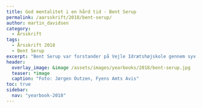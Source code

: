 ```yaml
---
title: God mentalitet i en hård tid - Bent Serup
permalink: /aarsskrift/2018/bent-serup/
author: martin_davidsen
category:
  - Årsskrift
tags:
  - Årsskrift 2018
  - Bent Serup
excerpt: "Bent Serup var forstander på Vejle Idrætshøjskole gennem syv år med mange udfordringer, men han husker alligevel tiden i Vejle for godt højskoleliv og en positiv mentalitet blandt lærerstaben."
header:
  overlay_image: &image /assets/images/yearbooks/2018/bent-serup.jpg
  teaser: *image
  caption: "Foto: Jørgen Outzen, Fyens Amts Avis"
toc: true
sidebar:
  nav: "yearbook-2018"
---
```


